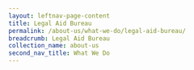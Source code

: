 ```yaml
---
layout: leftnav-page-content
title: Legal Aid Bureau
permalink: /about-us/what-we-do/legal-aid-bureau/
breadcrumb: Legal Aid Bureau
collection_name: about-us
second_nav_title: What We Do
---
```

